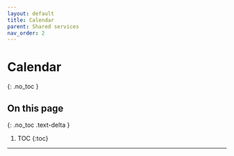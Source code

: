 ```yaml
---
layout: default
title: Calendar
parent: Shared services
nav_order: 2
---
```


# Calendar
{: .no_toc }

## On this page
{: .no_toc .text-delta }

1. TOC
{:toc}

---
